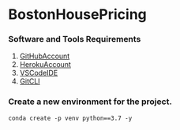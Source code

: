 # BostonHousePricing

### Software and Tools Requirements

1. [GitHubAccount](https://github.com/)
2. [HerokuAccount](https://www.heroku.com/)
3. [VSCodeIDE](https://code.visualstudio.com/)
4. [GitCLI](https://git-scm.com/book/en/v2/Getting-Started-The-Command-Line/)

### Create a new environment for the project.

```
conda create -p venv python==3.7 -y

```
